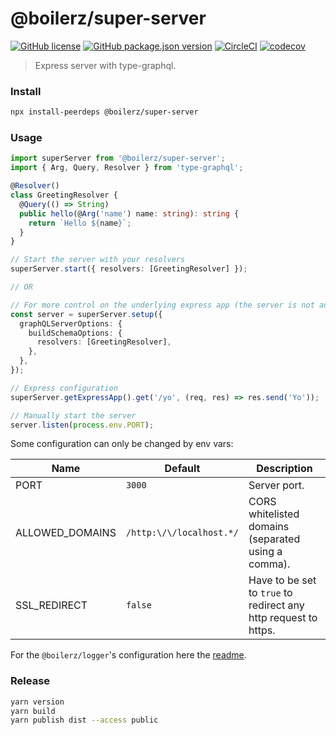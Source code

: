 # @boilerz/super-server

[![GitHub license](https://img.shields.io/badge/license-MIT-blue.svg)](https://github.com/boilerz/super-server/blob/master/LICENSE)
[![GitHub package.json version](https://img.shields.io/github/package-json/v/boilerz/super-server)](https://www.npmjs.com/package/@boilerz/super-server)
[![CircleCI](https://circleci.com/gh/boilerz/super-server.svg?style=shield)](https://circleci.com/gh/boilerz/super-server)
[![codecov](https://codecov.io/gh/boilerz/super-server/branch/master/graph/badge.svg)](https://codecov.io/gh/boilerz/super-server)

> Express server with type-graphql. 

### Install

```bash
npx install-peerdeps @boilerz/super-server
```

### Usage

```typescript
import superServer from '@boilerz/super-server';
import { Arg, Query, Resolver } from 'type-graphql';

@Resolver()
class GreetingResolver {
  @Query(() => String)
  public hello(@Arg('name') name: string): string {
    return `Hello ${name}`;
  }
}

// Start the server with your resolvers
superServer.start({ resolvers: [GreetingResolver] });

// OR

// For more control on the underlying express app (the server is not automatically started):
const server = superServer.setup({
  graphQLServerOptions: {
    buildSchemaOptions: {
      resolvers: [GreetingResolver],
    },
  },
});

// Express configuration
superServer.getExpressApp().get('/yo', (req, res) => res.send('Yo'));

// Manually start the server
server.listen(process.env.PORT);
```

Some configuration can only be changed by env vars:

| Name               | Default                   | Description                                                     |
|--------------------|---------------------------|-----------------------------------------------------------------|
| PORT               | `3000`                    | Server port.                                                    |
| ALLOWED_DOMAINS    | `/http:\/\/localhost.*/`  | CORS whitelisted domains (separated using a comma).             |
| SSL_REDIRECT       | `false`                   | Have to be set to `true` to redirect any http request to https. |

For the `@boilerz/logger`'s configuration here the [readme](https://github.com/boilerz/logger#usage).

### Release

```bash
yarn version
yarn build
yarn publish dist --access public
```
